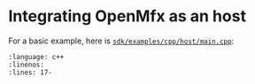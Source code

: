 Integrating OpenMfx as an host
==============================

For a basic example, here is [`sdk/examples/cpp/host/main.cpp`](../../sdk/examples/cpp/host/main.cpp):

```{literalinclude} ../../sdk/examples/cpp/host/main.cpp
:language: c++
:linenos:
:lines: 17-
```
